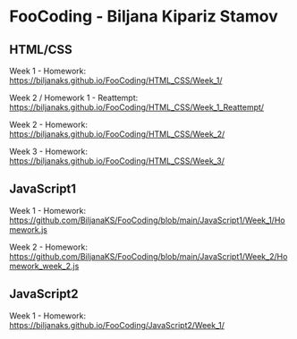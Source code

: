 # FooCoding - Biljana Kipariz Stamov

## HTML/CSS

Week 1 - Homework: https://biljanaks.github.io/FooCoding/HTML_CSS/Week_1/

Week 2 / Homework 1 - Reattempt: https://biljanaks.github.io/FooCoding/HTML_CSS/Week_1_Reattempt/

Week 2 - Homework: https://biljanaks.github.io/FooCoding/HTML_CSS/Week_2/

Week 3 - Homework: https://biljanaks.github.io/FooCoding/HTML_CSS/Week_3/

## JavaScript1

Week 1 - Homework: https://github.com/BiljanaKS/FooCoding/blob/main/JavaScript1/Week_1/Homework.js

Week 2 - Homework: https://github.com/BiljanaKS/FooCoding/blob/main/JavaScript1/Week_2/Homework_week_2.js

## JavaScript2

Week 1 - Homework: https://biljanaks.github.io/FooCoding/JavaScript2/Week_1/
